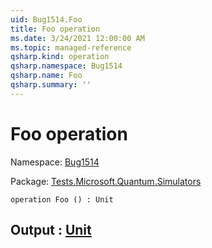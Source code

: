 ```yaml
---
uid: Bug1514.Foo
title: Foo operation
ms.date: 3/24/2021 12:00:00 AM
ms.topic: managed-reference
qsharp.kind: operation
qsharp.namespace: Bug1514
qsharp.name: Foo
qsharp.summary: ''
---
```


# Foo operation

Namespace: [Bug1514](xref:Bug1514)

Package: [Tests.Microsoft.Quantum.Simulators](https://nuget.org/packages/Tests.Microsoft.Quantum.Simulators)




```qsharp
operation Foo () : Unit
```


## Output : [Unit](xref:microsoft.quantum.lang-ref.unit)

